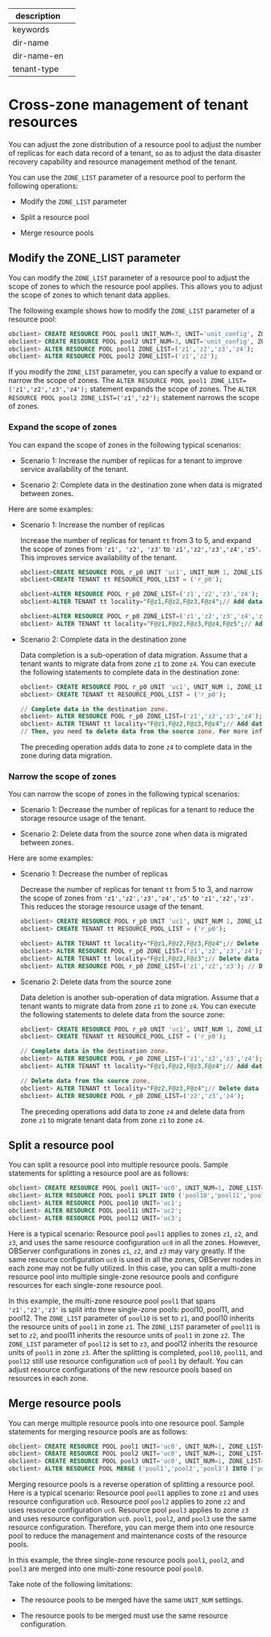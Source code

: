 |description||
|---|---|
|keywords||
|dir-name||
|dir-name-en||
|tenant-type||

# Cross-zone management of tenant resources

You can adjust the zone distribution of a resource pool to adjust the number of replicas for each data record of a tenant, so as to adjust the data disaster recovery capability and resource management method of the tenant.

You can use the `ZONE_LIST` parameter of a resource pool to perform the following operations:

* Modify the `ZONE_LIST` parameter

* Split a resource pool

* Merge resource pools

## Modify the ZONE_LIST parameter

You can modify the `ZONE_LIST` parameter of a resource pool to adjust the scope of zones to which the resource pool applies. This allows you to adjust the scope of zones to which tenant data applies.

The following example shows how to modify the `ZONE_LIST` parameter of a resource pool:

```sql
obclient> CREATE RESOURCE POOL pool1 UNIT_NUM=3, UNIT='unit_config', ZONE_LIST=('z1','z2','z3');
obclient> CREATE RESOURCE POOL pool2 UNIT_NUM=3, UNIT='unit_config', ZONE_LIST=('z1','z2','z3');
obclient> ALTER RESOURCE POOL pool1 ZONE_LIST=('z1','z2','z3','z4');
obclient> ALTER RESOURCE POOL pool2 ZONE_LIST=('z1','z2');
```

If you modify the `ZONE_LIST` parameter, you can specify a value to expand or narrow the scope of zones. The `ALTER RESOURCE POOL pool1 ZONE_LIST=('z1','z2','z3','z4');` statement expands the scope of zones. The `ALTER RESOURCE POOL pool2 ZONE_LIST=('z1','z2');` statement narrows the scope of zones.

### Expand the scope of zones

You can expand the scope of zones in the following typical scenarios:

* Scenario 1: Increase the number of replicas for a tenant to improve service availability of the tenant.

* Scenario 2: Complete data in the destination zone when data is migrated between zones.

Here are some examples:

* Scenario 1: Increase the number of replicas

   Increase the number of replicas for tenant `tt` from 3 to 5, and expand the scope of zones from `'z1', 'z2', 'z3'` to `'z1','z2','z3','z4','z5'`. This improves service availability of the tenant.

   ```sql
   obclient>CREATE RESOURCE POOL r_p0 UNIT 'uc1', UNIT_NUM 1, ZONE_LIST ('z1', 'z2', 'z3');
   obclient>CREATE TENANT tt RESOURCE_POOL_LIST = ('r_p0');

   obclient>ALTER RESOURCE POOL r_p0 ZONE_LIST=('z1','z2','z3','z4');
   obclient>ALTER TENANT tt locality="F@z1,F@z2,F@z3,F@z4";// Add data for tenant tt in zone z4.

   obclient>ALTER RESOURCE POOL r_p0 ZONE_LIST=('z1','z2','z3','z4','z5');
   obclient> ALTER TENANT tt locality="F@z1,F@z2,F@z3,F@z4,F@z5";// Add data for tenant tt in zone z5.
   ```

* Scenario 2: Complete data in the destination zone

   Data completion is a sub-operation of data migration. Assume that a tenant wants to migrate data from zone `z1` to zone `z4`. You can execute the following statements to complete data in the destination zone:

   ```sql
   obclient> CREATE RESOURCE POOL r_p0 UNIT 'uc1', UNIT_NUM 1, ZONE_LIST ('z1', 'z2', 'z3');
   obclient> CREATE TENANT tt RESOURCE_POOL_LIST = ('r_p0');

   // Complete data in the destination zone.
   obclient> ALTER RESOURCE POOL r_p0 ZONE_LIST=('z1','z2','z3','z4');
   obclient> ALTER TENANT tt locality="F@z1,F@z2,F@z3,F@z4";// Add data for tenant tt in zone z4.
   // Then, you need to delete data from the source zone. For more information, see Narrow the scope of zones.
   ```

   The preceding operation adds data to zone `z4` to complete data in the zone during data migration.

### Narrow the scope of zones

You can narrow the scope of zones in the following typical scenarios:

* Scenario 1: Decrease the number of replicas for a tenant to reduce the storage resource usage of the tenant.

* Scenario 2: Delete data from the source zone when data is migrated between zones.

Here are some examples:

* Scenario 1: Decrease the number of replicas

   Decrease the number of replicas for tenant `tt` from 5 to 3, and narrow the scope of zones from `'z1','z2','z3','z4','z5'` to `'z1','z2','z3'`. This reduces the storage resource usage of the tenant.

   ```sql
   obclient> CREATE RESOURCE POOL r_p0 UNIT 'uc1', UNIT_NUM 1, ZONE_LIST ('z1','z2','z3','z4','z5');
   obclient> CREATE TENANT tt RESOURCE_POOL_LIST = ('r_p0');

   obclient> ALTER TENANT tt locality="F@z1,F@z2,F@z3,F@z4";// Delete data from zone z5 for tenant tt.
   obclient> ALTER RESOURCE POOL r_p0 ZONE_LIST=('z1','z2','z3','z4'); // Delete zone z5 for the resource pool.
   obclient> ALTER TENANT tt locality="F@z1,F@z2,F@z3";// Delete data from zone z4 for tenant tt.
   obclient> ALTER RESOURCE POOL r_p0 ZONE_LIST=('z1','z2','z3'); // Delete zone z4 for the resource pool.
   ```

* Scenario 2: Delete data from the source zone

   Data deletion is another sub-operation of data migration. Assume that a tenant wants to migrate data from zone `z1` to zone `z4`. You can execute the following statements to delete data from the source zone:

   ```sql
   obclient> CREATE RESOURCE POOL r_p0 UNIT 'uc1', UNIT_NUM 1, ZONE_LIST ('z1', 'z2', 'z3');
   obclient> CREATE TENANT tt RESOURCE_POOL_LIST = ('r_p0');

   // Complete data in the destination zone.
   obclient> ALTER RESOURCE POOL r_p0 ZONE_LIST=('z1','z2','z3','z4');
   obclient> ALTER TENANT tt locality="F@z1,F@z2,F@z3,F@z4";// Add data for tenant tt in zone z4.

   // Delete data from the source zone.
   obclient> ALTER TENANT tt locality="F@z2,F@z3,F@z4";// Delete data from zone z1 for tenant tt.
   obclient> ALTER RESOURCE POOL r_p0 ZONE_LIST=('z2','z3','z4');
   ```

   The preceding operations add data to zone `z4` and delete data from zone `z1` to migrate tenant data from zone `z1` to zone `z4`.

## Split a resource pool

You can split a resource pool into multiple resource pools. Sample statements for splitting a resource pool are as follows:

```sql
obclient> CREATE RESOURCE POOL pool1 UNIT='uc0', UNIT_NUM=1, ZONE_LIST=('z1','z2','z3');
obclient> ALTER RESOURCE POOL pool1 SPLIT INTO ('pool10','pool11','pool12') ON ('z1','z2','z3');
obclient> ALTER RESOURCE POOL pool10 UNIT='uc1';
obclient> ALTER RESOURCE POOL pool11 UNIT='uc2';
obclient> ALTER RESOURCE POOL pool12 UNIT='uc3';
```

Here is a typical scenario: Resource pool `pool1` applies to zones `z1`, `z2`, and `z3`, and uses the same resource configuration `uc0` in all the zones. However, OBServer configurations in zones `z1`, `z2`, and `z3` may vary greatly. If the same resource configuration `uc0` is used in all the zones, OBServer nodes in each zone may not be fully utilized. In this case, you can split a multi-zone resource pool into multiple single-zone resource pools and configure resources for each single-zone resource pool.

In this example, the multi-zone resource pool `pool1` that spans `'z1','z2','z3'` is split into three single-zone pools: pool10, pool11, and pool12. The `ZONE_LIST` parameter of `pool10` is set to `z1`, and pool10 inherits the resource units of `pool1` in zone `z1`. The `ZONE_LIST` parameter of `pool11` is set to `z2`, and pool11 inherits the resource units of `pool1` in zone `z2`. The `ZONE_LIST` parameter of `pool12` is set to `z3`, and pool12 inherits the resource units of `pool1` in zone `z3`. After the splitting is completed, `pool10`, `pool11`, and `pool12` still use resource configuration `uc0` of `pool1` by default. You can adjust resource configurations of the new resource pools based on resources in each zone.

## Merge resource pools

You can merge multiple resource pools into one resource pool. Sample statements for merging resource pools are as follows:

```sql
obclient> CREATE RESOURCE POOL pool1 UNIT='uc0', UNIT_NUM=1, ZONE_LIST=('z1');
obclient> CREATE RESOURCE POOL pool2 UNIT='uc0', UNIT_NUM=1, ZONE_LIST=('z2');
obclient> CREATE RESOURCE POOL pool3 UNIT='uc0', UNIT_NUM=1, ZONE_LIST=('z3');
obclient> ALTER RESOURCE POOL MERGE ('pool1','pool2','pool3') INTO ('pool0');
```

Merging resource pools is a reverse operation of splitting a resource pool. Here is a typical scenario: Resource pool `pool1` applies to zone `z1` and uses resource configuration `uc0`. Resource pool `pool2` applies to zone `z2` and uses resource configuration `uc0`. Resource pool `pool3` applies to zone `z3` and uses resource configuration `uc0`. `pool1`, `pool2`, and `pool3` use the same resource configuration. Therefore, you can merge them into one resource pool to reduce the management and maintenance costs of the resource pools.

In this example, the three single-zone resource pools `pool1`, `pool2`, and `pool3` are merged into one multi-zone resource pool `pool0`.

Take note of the following limitations:

* The resource pools to be merged have the same `UNIT_NUM` settings.

* The resource pools to be merged must use the same resource configuration.
